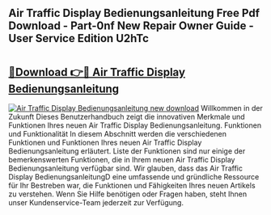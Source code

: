 ## Air Traffic Display Bedienungsanleitung Free Pdf Download - Part-0nf New Repair Owner Guide - User Service Edition U2hTc

# <h2><a href="http://df5851h.blite.top/?on=Air+Traffic+Display+Bedienungsanleitung">🔗Download 👉🔴 Air Traffic Display Bedienungsanleitung</a></h2>

[![Air Traffic Display Bedienungsanleitung new download](https://i.imgur.com/lujVjoI.png)](http://df5851h.blite.top/?on=Air+Traffic+Display+Bedienungsanleitung)
Willkommen in der Zukunft Dieses Benutzerhandbuch zeigt die innovativen Merkmale und Funktionen Ihres neuen Air Traffic Display Bedienungsanleitung. Funktionen und Funktionalität In diesem Abschnitt werden die verschiedenen Funktionen und Funktionen Ihres neuen Air Traffic Display Bedienungsanleitung erläutert. Liste der Funktionen sind nur einige der bemerkenswerten Funktionen, die in Ihrem neuen Air Traffic Display Bedienungsanleitung verfügbar sind. Wir glauben, dass das Air Traffic Display BedienungsanleitungD eine umfassende und gründliche Ressource für Ihr Bestreben war, die Funktionen und Fähigkeiten Ihres neuen Artikels zu verstehen. Wenn Sie Hilfe benötigen oder Fragen haben, steht Ihnen unser Kundenservice-Team jederzeit zur Verfügung.
